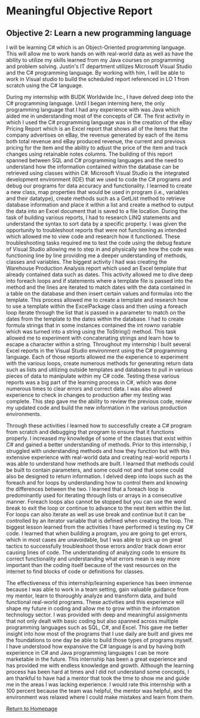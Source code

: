 # Meaningful Objective Report

## Objective 2:  Learn a new programming language 

I will be learning C# which is an Object-Oriented programming language. This will allow me to work hands on with real-world data as well as have the ability to utilize my skills learned from my Java courses on programming and problem solving. Justin's IT department utilizes Microsoft Visual Studio and the C# programming language. By working with him, I will be able to work in Visual studio to build the scheduled report referenced in LO 1 from scratch using the C# language.

During my internship with BUDK Worldwide Inc., I have delved deep into the C# programming language. Until I began interning here, the only programming language that I had any experience with was Java which aided me in understanding most of the concepts of C#. The first activity in which I used the C# programming language was in the creation of the eBay Pricing Report which is an Excel report that shows all of the items that the company advertises on eBay, the revenue generated by each of the items both total revenue and eBay produced revenue, the current and previous pricing for the item and the ability to adjust the price of the item and track changes using retainable notes columns. The building of this report spanned between SQL and C# programming languages and the need to understand how the information contained within the database can be retrieved using classes within C#. Microsoft Visual Studio is the integrated development environment (IDE) that we used to code the C# programs and debug our programs for data accuracy and functionality. I learned to create a new class, map properties that would be used in program (i.e., variables and their datatype), create methods such as a GetList method to retrieve database information and place it within a list and create a method to output the data into an Excel document that is saved to a file location. During the task of building various reports, I had to research LINQ statements and understand the syntax to sort data by a specific property. I was given the opportunity to troubleshoot reports that were not functioning as intended which allowed me to view code and research how it functioned. These troubleshooting tasks required me to test the code using the debug feature of Visual Studio allowing me to step in and physically see how the code was functioning line by line providing me a deeper understanding of methods, classes and variables. The biggest activity I had was creating the Warehouse Production Analysis report which used an Excel template that already contained data such as dates. This activity allowed me to dive deep into foreach loops and if statements where a template file is passed into the method and the lines are iterated to match dates with the data contained in a table on the database and then insert certain values and formulas into the template. This process allowed me to create a template and research how to use a template within the ExcelPackage class and then using a foreach loop iterate through the list that is passed in a parameter to match on the dates from the template to the dates within the database. I had to create formula strings that in some instances contained the int rowno variable which was turned into a string using the ToString() method. This task allowed me to experiment with concatenating strings and learn how to escape a character within a string. Throughout my internship I built several Excel reports in the Visual Studio environment using the C# programming language. Each of those reports allowed me the experience to experiment with the various loops, create numerous methods for generating return data such as lists and utilizing outside templates and databases to pull in various pieces of data to manipulate within my C# code. Testing these various reports was a big part of the learning process in C#, which was done numerous times to clear errors and correct data. I was also allowed experience to check in changes to production after my testing was complete. This step gave me the ability to review the previous code, review my updated code and build the new information in the various production environments.    

Through these activities I learned how to successfully create a C# program from scratch and debugging that program to ensure that it functions properly. I increased my knowledge of some of the classes that exist within C# and gained a better understanding of methods. Prior to this internship, I struggled with understanding methods and how they function but with this extensive experience with real-world data and creating real-world reports I was able to understand how methods are built. I learned that methods could be built to contain parameters, and some could not and that some could also be designed to return information. I delved deep into loops such as the foreach and for loops by understanding how to control them and knowing the differences between the two. I learned that a foreach loop is predominantly used for iterating through lists or arrays in a consecutive manner. Foreach loops also cannot be stopped but you can use the word break to exit the loop or continue to advance to the next item within the list. For loops can also iterate as well as use break and continue but it can be controlled by an iterator variable that is defined when creating the loop. The biggest lesson learned from the activities I have performed is testing my C# code. I learned that when building a program, you are going to get errors, which in most cases are unavoidable, but I was able to pick up on great tactics to successfully troubleshoot those errors and/or track down error causing lines of code. The understanding of analyzing code to ensure its correct functionality and understanding what errors mean is way more important than the coding itself because of the vast resources on the internet to find blocks of code or definitions for classes. 

The effectiveness of this internship/learning experience has been immense because I was able to work in a team setting, gain valuable guidance from my mentor, learn to thoroughly analyze and transform data, and build functional real-world programs. These activities and this experience will shape my future in coding and allow me to grow within the information technology sector. I was provided with deep and meaningful assignments that not only dealt with basic coding but also spanned across multiple programming languages such as SQL, C#, and Excel. This gave me better insight into how most of the programs that I use daily are built and gives me the foundations to one day be able to build those types of programs myself. I have understood how expansive the C# language is and by having both experience in C# and Java programming languages I can be more marketable in the future. This internship has been a great experience and has provided me with endless knowledge and growth. Although the learning process has been hard at times and I did not understand some concepts, I am thankful to have had a mentor that took the time to show me and guide me in the areas I was lacking experience. I would rate this internship with a 100 percent because the team was helpful, the mentor was helpful, and the environment was relaxed where I could make mistakes and learn from them. 





[Return to Homepage](https://kj04511.github.io/)
